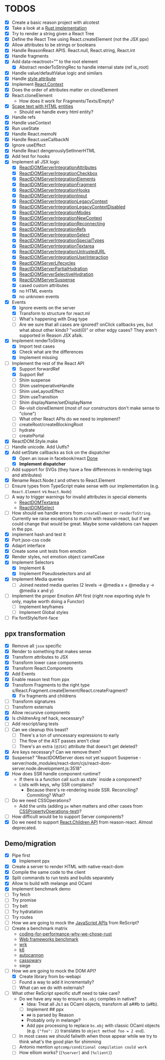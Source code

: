 # TODOS

- [x] Create a basic reason project with alcotest
- [x] Take a look at a [Rust implementation](https://github.com/MaibornWolff/react-wasm-dom)
- [x] Try to render a string given a React Tree
- [x] Define the React Tree using React.createElement (not the JSX ppx)
- [x] Allow attributes to be strings or booleans
- [x] Handle ReasonReact APIS. React.null, React.string, React.int
- [x] Handle fragments
- [x] Add data-reactroot="" to the root element
  - [x] Abstract renderToStringRec to handle internal state (ref is_root)
- [x] Handle value/defaultValue logic and similars
- [x] Handle [style attribute](https://github.com/MaibornWolff/react-wasm-dom/blob/main/src/__tests__/CSSPropertyOperations-test.jsx)
- [x] Implement [React.Context](https://github.com/preactjs/preact-render-to-string/blob/master/test/context.test.js)
- [x] Does the order of attributes matter on cloneElement
- [x] React.cloneElement
  - How does it work for Fragments/Texts/Empty?
- [x] [Scape text with HTML](https://github.com/MaibornWolff/react-wasm-dom/blob/main/src/__tests__/escapeTextForBrowser-test.jsx) [entities](https://stackoverflow.com/questions/7381974/which-characters-need-to-be-escaped-in-html)
  - Should we handle every html entity?
- [x] Handle refs
- [x] Handle useContext
- [x] Run useState
- [x] Handle React.memoN
- [x] Handle React.useCallbackN
- [x] Ignore useEffect
- [x] Handle React dengerouslySetInnerHTML
- [x] Add test for hooks
- [x] Implement all JSX logic
  - [x] [ReactDOMServerIntegrationAttributes](https://github.com/facebook/react/blob/main/packages/react-dom/src/__tests__/ReactDOMServerIntegrationAttributes-test.js)
  - [x] [ReactDOMServerIntegrationCheckbox](https://github.com/facebook/react/blob/main/packages/react-dom/src/__tests__/ReactDOMServerIntegrationCheckbox-test.js)
  - [x] [ReactDOMServerIntegrationElements](https://github.com/facebook/react/blob/main/packages/react-dom/src/__tests__/ReactDOMServerIntegrationElements-test.js)
  - [x] [ReactDOMServerIntegrationFragment](https://github.com/facebook/react/blob/main/packages/react-dom/src/__tests__/ReactDOMServerIntegrationFragment-test.js)
  - [x] [ReactDOMServerIntegrationHooks](https://github.com/facebook/react/blob/main/packages/react-dom/src/__tests__/ReactDOMServerIntegrationHooks-test.js)
  - [x] [ReactDOMServerIntegrationInput](https://github.com/facebook/react/blob/main/packages/react-dom/src/__tests__/ReactDOMServerIntegrationInput-test.js)
  - [x] [ReactDOMServerIntegrationLegacyContext](https://github.com/facebook/react/blob/main/packages/react-dom/src/__tests__/ReactDOMServerIntegrationLegacyContext-test.js)
  - [x] [ReactDOMServerIntegrationLegacyContextDisabled](https://github.com/facebook/react/blob/main/packages/react-dom/src/__tests__/ReactDOMServerIntegrationLegacyContextDisabled-test.internal.js)
  - [x] [ReactDOMServerIntegrationModes](https://github.com/facebook/react/blob/main/packages/react-dom/src/__tests__/ReactDOMServerIntegrationModes-test.js)
  - [x] [ReactDOMServerIntegrationNewContext](https://github.com/facebook/react/blob/main/packages/react-dom/src/__tests__/ReactDOMServerIntegrationNewContext-test.js)
  - [x] [ReactDOMServerIntegrationReconnecting](https://github.com/facebook/react/blob/main/packages/react-dom/src/__tests__/ReactDOMServerIntegrationReconnecting-test.js)
  - [x] [ReactDOMServerIntegrationRefs](https://github.com/facebook/react/blob/main/packages/react-dom/src/__tests__/ReactDOMServerIntegrationRefs-test.js)
  - [x] [ReactDOMServerIntegrationSelect](https://github.com/facebook/react/blob/main/packages/react-dom/src/__tests__/ReactDOMServerIntegrationSelect-test.js)
  - [x] [ReactDOMServerIntegrationSpecialTypes](https://github.com/facebook/react/blob/main/packages/react-dom/src/__tests__/ReactDOMServerIntegrationSpecialTypes-test.js)
  - [x] [ReactDOMServerIntegrationTextarea](https://github.com/facebook/react/blob/main/packages/react-dom/src/__tests__/ReactDOMServerIntegrationTextarea-test.js)
  - [x] [ReactDOMServerIntegrationUntrustedURL](https://github.com/facebook/react/blob/main/packages/react-dom/src/__tests__/ReactDOMServerIntegrationUntrustedURL-test.internal.js)
  - [x] [ReactDOMServerIntegrationUserInteraction](https://github.com/facebook/react/blob/main/packages/react-dom/src/__tests__/ReactDOMServerIntegrationUserInteraction-test.js)
  - [x] [ReactDOMServerLifecycles](https://github.com/facebook/react/blob/main/packages/react-dom/src/__tests__/ReactDOMServerLifecycles-test.js)
  - [x] [ReactDOMServerPartialHydration](https://github.com/facebook/react/blob/main/packages/react-dom/src/__tests__/ReactDOMServerPartialHydration-test.internal.js)
  - [x] [ReactDOMServerSelectiveHydration](https://github.com/facebook/react/blob/main/packages/react-dom/src/__tests__/ReactDOMServerSelectiveHydration-test.internal.js)
  - [x] [ReactDOMServerSuspense](https://github.com/facebook/react/blob/main/packages/react-dom/src/__tests__/ReactDOMServerSuspense-test.internal.js)
  - [x] cased custom attributes
  - [x] no HTML events
  - [x] no unknown events
- [x] Events
  - [x] Ignore events on the server
  - [x] Transform to structure for react.ml
  - [ ] What's happening with Drag type
  - [ ] Are we sure that all cases are ignored? onClick callbacks yes, but what about other kinds? "void(0)" or other edgy cases? They aren't supported in Reason JSX afaik.
- [x] Implement renderToString
  - [x] Import test cases
  - [x] Check what are the differences
  - [x] Implement missing
- [ ] Implement the rest of the React API
  - [x] Support forwardRef
  - [x] Support Ref
  - [ ] Shim suspense
  - [ ] Shim useImperativeHandle
  - [ ] Shim useLayoutEffect
  - [ ] Shim useTransition
  - [ ] Shim displayName/setDisplayName
  - [ ] Re-visit cloneElement (most of our constructors don't make sense to "clone")
  - [ ] What other React APIs do we need to implement?
  - [ ] createRoot/createBlockingRoot
  - [ ] hydrate
  - [ ] createPortal
- [x] ReactDOM.Style.make
- [ ] Handle unicode. Add Uutfs?
- [x] Add setState callbacks as tick on the dispatcher
  - [x] Open an issue in facebook/react [Done](https://github.com/facebook/react/issues/25318)
  - [x] __Implement dispatcher__
- [ ] Add support for SVGs (they have a few differences in rendering tags and attributes)
- [x] Rename React.Node.t and others to React.Element
- [ ] Ensure types from TypeScript make sense with our implementation (e.g. `React.Element` vs `React.Node`)
- [ ] A way to trigger warnings for invalid attributes in special elements
  - [ReactDOMTextarea](https://github.com/facebook/react/blob/main/packages/react-dom/src/__tests__/ReactDOMTextarea-test.js)
  - [ReactDOMSelect](https://github.com/facebook/react/blob/main/packages/react-dom/src/__tests__/ReactDOMSelect-test.js)
- [ ] How should we handle errors from `createElement` or `renderToString`. Currently we raise exceptions to match with reason-react, but if we could change that would be great. Maybe some validations can happen in the ppx.
- [x] implement hash and test it
- [x] Port jsoo-css code
- [x] Adaprt interface
- [x] Create some unit tests from emotion
- [x] Render styles, not emotion object camelCase
- [x] Implement Selectors
  - [x] Implement &
  - [x] Implement Pseudoselectors and all
- [x] Implement Media queries
  - [ ] Joined nested media queries (2 levels -> @media x + @media y -> @media x and y)
- [ ] Implement the proper Emotion API first (right now exporting style fn only, maybe worth doing a Functor)
  - [ ] Implement keyframes
  - [ ] Implement Global styles
- [ ] Fix fontStyle/font-face

## ppx transformation

- [x] Remove all `jsoo` specific
- [x] Render to something that makes sense
- [x] Transform attributes to JSX
- [x] Transform lower case components
- [x] Transform React.Components
- [x] Add Events
- [x] Enable reason test from ppx
- [x] Transform Fragments to the right type s/React.Fragment.createElement/React.createFragment?
  - [x] Fix fragments and childrens
- [ ] Transform signatures
- [ ] Transform externals
- [x] Allow recursive components
- [x] Is childrenArg ref hack, necessary?
- [ ] Add rescript/lang tests
- [ ] Can we cleanup this beast?
  - [ ] There's a ton of unncessary expressions to early
  - [ ] The flow of the AST passes aren't clear
  - [ ] There's an extra `[@JSX]` attribute that doesn't get deleted?
- [x] Are keys necessary? Can we remove them?
- [x] Suspense? "ReactDOMServer does not yet support Suspense - server/node_modules/react-dom/cjs/react-dom-server.node.development.js:3518"
- [x] How does SSR handle component runtime?
  - If there is a function call such as state` inside a component?
  - Lists with keys, why SSR complains?
    - Because there's re-rendering inside SSR. Reconciling? Commiting? What?
- [ ] Do we need CSSOperations?
  - Add the units (adding `px` when matters and other cases from [CSSPropertyOperations-test](https://github.com/MaibornWolff/react-wasm-dom/blob/main/src/__tests__/CSSPropertyOperations-test.jsx))?
- [ ] How difficult would be to support Server components?
- [x] Do we need to support [React.Children API](https://github.com/reasonml/reason-react/blob/master/src/React.re#L58-L76) from reason-react. Almost deprecated.

## Demo/migration

- [x] Pipe first
  - [x] Implement ppx
- [x] Create a server to render HTML with native-react-dom
- [x] Compile the same code to the client
- [x] Split commands to run tests and builds separately
- [x] Allow to build with melange and OCaml
- [x] Implement benchmark demo
- [ ] Try fetch
- [ ] Try promise
- [ ] Try belt
- [ ] Try hydratation
- [ ] Try routes
- [ ] How we are going to mock the [JavaScript APIs](https://rescript-lang.org/docs/manual/latest/api/js) from ReScript?
- [ ] Create a benchmark matrix
  - [coding-for-performance-why-we-chose-rust](https://www.mezmo.com/blog/coding-for-performance-why-we-chose-rust)
  - [Web frameworks benchmark](https://github.com/the-benchmarker/web-frameworks)
  - [wrk](https://github.com/wg/wrk)
  - [k6](https://github.com/grafana/k6)
  - [autocannon](https://github.com/mcollina/autocannon)
  - [cassowary](https://github.com/rogerwelin/cassowary)
  - siege
- [ ] How we are going to mock the DOM API?
  - [x] Create library from bs-webapi
  - [ ] Found a way to add it incrementally?
  - [ ] What can we do with externals?
- [ ] What other ReScript specific stuff need to take care?
  - Do we have any way to ensure `bs.obj` compiles in native?
    - Idea: Treat all Js.t as OCaml objects, transform all a##b to (a#b).
    - [ ] Implement ## ppx
    - `##` is parsed by Reason
    - Probably only in melange?
    - Add ppx processing to replace `bs.obj` with classic OCaml objects (e.g. `{"foo": 2}` translates to `object method foo = 2 end`).
  - [ ] In most cases we should failwith when those appear while we try to think what's the good plan for shimming
  - [ ] Antonio mention `optcomp/conditional compilation could work`
  - [ ] How elliom works? (`[%server]` and `[%client]`)
